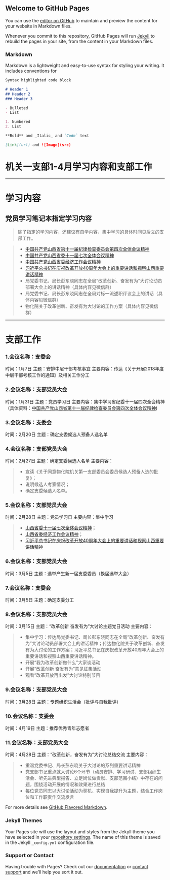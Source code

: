 ## Welcome to GitHub Pages

You can use the [editor on GitHub](https://github.com/sunjinning/sunjinning.github.io/edit/master/index.md) to maintain and preview the content for your website in Markdown files.

Whenever you commit to this repository, GitHub Pages will run [Jekyll](https://jekyllrb.com/) to rebuild the pages in your site, from the content in your Markdown files.

### Markdown

Markdown is a lightweight and easy-to-use syntax for styling your writing. It includes conventions for

```markdown
Syntax highlighted code block

# Header 1
## Header 2
### Header 3

- Bulleted
- List

1. Numbered
2. List

**Bold** and _Italic_ and `Code` text

[Link](url) and ![Image](src)
```

# 机关一支部1-4月学习内容和支部工作
---
# 学习内容
## 党员学习笔记本指定学习内容
> 除了指定的学习内容，还建议有自学内容，集中学习的具体时间见后文的支部工作。

> * [中国共产党山西省第十一届纪律检查委员会第四次全体会议精神](https://baijiahao.baidu.com/s?id=1623220604415180476)
> * [中国共产党山西省委十一届七次全体会议精神](https://www.sohu.com/a/287865930_120066528)
> * [中国共产党山西省委经济工作会议精神](http://www.sx.xinhuanet.com/2019-01/11/c_1123974463.htm)
> * [习近平总书记在庆祝改革开放40周年大会上的重要讲话和视察山西重要讲话精神](http://www.xinhuanet.com/2018-12/18/c_1123872025.htm)
> * 局党委书记、局长彭东晓同志在全局“改革创新、奋发有为”大讨论动员部署大会上的讲话精神（具体内容见微信群）
> * 局党委书记、局长彭东晓同志在全局对标一流述职评议会上的讲话（具体内容见微信群）
> * 物化院关于改革创新、奋发有为大讨论的工作方案（具体内容见微信群）

---

# 支部工作
### 1.会议名称：支委会
时间：1月7日
主题：安排中层干部考核事宜
主要内容：传达《关于开展2018年度中层干部考核工作的通知》及相关工作分工

### 2.会议名称：支部党员大会
时间：1月31日
主题：党员学习日
主要内容：集中学习省纪委十一届四次全会精神
（具体资料：[中国共产党山西省第十一届纪律检查委员会第四次全体会议精神](https://baijiahao.baidu.com/s?id=1623220604415180476))



### 3.会议名称：支委会
时间：2月20日
主题：确定支委候选人预备人选名单

### 4.会议名称：支部党员大会
时间：2月27日
主题：确定支委候选人名单
主要内容：
> * 宣读《关于同意物化院机关第一支部委员会委员候选人预备人选的批复》；
> * 说明候选人考察情况；
> * 确定支委候选人名单。

### 5.会议名称：支部党员大会
时间：2月28日
主题：党员学习日
主要内容：集中学习
> * [山西省委十一届七次全体会议精神](https://www.sohu.com/a/287865930_120066528)；
> * [山西省委经济工作会议精神](http://www.sx.xinhuanet.com/2019-01/11/c_1123974463.htm)；
> * [习近平总书记在庆祝改革开放40周年大会上的重要讲话和视察山西重要讲话精神](http://www.xinhuanet.com/2018-12/18/c_1123872025.htm)


### 6.会议名称：支部党员大会
时间：3月5日
主题：选举产生新一届支委委员（换届选举大会）

### 7.会议名称：支委会
时间：3月5日
主题：确定支委分工

### 8.会议名称：支部党员大会
时间：3月15日
主题：“改革创新 奋发有为”大讨论主题党日活动
主要内容：
> * 集中学习：传达局党委书记、局长彭东晓同志在全局“改革创新、奋发有为”大讨论动员部署大会上的讲话精神；传达物化院关于改革创新、奋发有为大讨论的工作方案；习近平总书记在庆祝改革开放40周年大会上的重要讲话和视察山西重要讲话精神。
> * 开展“我为改革创新做什么”大家谈活动
> * 开展“改革创新 奋发有为”意见征集活动
> * 观看“改革开放再出发”大讨论特别节目

### 9.会议名称：支部党员大会
时间：3月28日
主题：专题组织生活会（批评与自我批评）

### 10.会议名称：支委会
时间：4月19日
主题：推荐优秀青年志愿者

### 11.会议名称：支部党员大会
时间：4月28日
主题：“改革创新，奋发有为”大讨论总结交流
主要内容：
> * 重温党委书记、局长彭东晓关于大讨论的系列重要讲话精神
> * 党支部书记重点就大讨论6个环节（动员安排、学习研讨、支部组织生活会、听先进典型报告、立足岗位做贡献、支部范围小结）中存在的问题，围绕活动开展的情况和效果进行总结
> * 每位党员同志以大讨论活动为契机、实现自我提升为主题，结合工作岗位和工作职责作交流发言


For more details see [GitHub Flavored Markdown](https://guides.github.com/features/mastering-markdown/).

### Jekyll Themes

Your Pages site will use the layout and styles from the Jekyll theme you have selected in your [repository settings](https://github.com/sunjinning/sunjinning.github.io/settings). The name of this theme is saved in the Jekyll `_config.yml` configuration file.

### Support or Contact

Having trouble with Pages? Check out our [documentation](https://help.github.com/categories/github-pages-basics/) or [contact support](https://github.com/contact) and we’ll help you sort it out.
